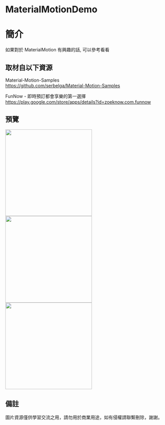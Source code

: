 # MaterialMotionDemo

簡介
==================================
如果對於 MaterialMotion 有興趣的話, 可以參考看看                               

取材自以下資源
--------
Material-Motion-Samples                                                                 
https://github.com/serbelga/Material-Motion-Samples    
	
FunNow - 即時預訂都會享樂的第一選擇                                                                 
https://play.google.com/store/apps/details?id=zoeknow.com.funnow 
                                                                                                                  
預覽
--------
<p align="left">
  <img src="https://i.imgur.com/jMg7zSk.png" width="270"/>
  <img src="https://i.imgur.com/qTetOBq.png" width="270"/>
  <img src="https://i.imgur.com/rL4JJfR.png" width="270"/>
</p> 

備註
--------
圖片資源僅供學習交流之用，請勿用於商業用途，如有侵權請聯繫刪除，謝謝。
